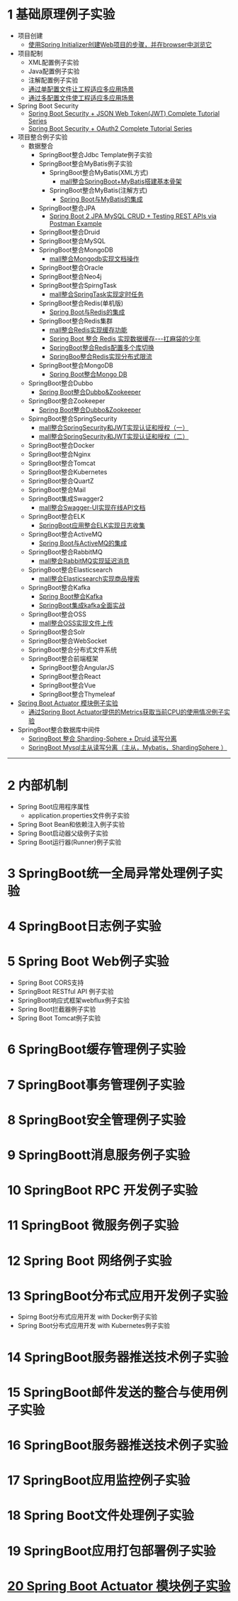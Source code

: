 
# 1 基础原理例子实验

* 项目创建
  * [使用Spring Initializer创建Web项目的步骤，并在browser中浏览它](https://www.yiibai.com/spring-boot/spring_boot_bootstrapping.html)
* 项目配制
  * XML配置例子实验
  * Java配置例子实验 
  * 注解配置例子实验
  * [通过单配置文件让工程适应多应用场景](https://weread.qq.com/web/reader/f6732e8071dbddd6f674178kc20321001cc20ad4d76f5ae)
  * [通过多配置文件使工程适应多应用场景](https://weread.qq.com/web/reader/f6732e8071dbddd6f674178kc51323901dc51ce410c121b)
* Spring Boot Security
  * [Spring Boot Security + JSON Web Token(JWT) Complete Tutorial Series](https://www.javainuse.com/webseries/spring-security-jwt)
  * [Spring Boot Security + OAuth2 Complete Tutorial Series](https://www.javainuse.com/webseries/spring-security-oauth) 
* 项目整合例子实验
  * 数据整合 
    * SpringBoot整合Jdbc Template例子实验 
    * SpringBoot整合MyBatis例子实验
      * SpringBoot整合MyBatis(XML方式)
        * [mall整合SpringBoot+MyBatis搭建基本骨架](http://www.macrozheng.com/#/architect/mall_arch_01) 
      * SpringBoot整合MyBatis(注解方式)
        * [Spring Boot与MyBatis的集成](https://weread.qq.com/web/reader/69532da0717d3026695636ek70e32fb021170efdf2eca12)
    * SpringBoot整合JPA
      *  [Spring Boot 2 JPA MySQL CRUD + Testing REST APIs via Postman  Example](https://www.javaguides.net/2018/09/spring-boot-2-jpa-mysql-crud-example.html)
    * SpringBoot整合Druid
    * SpringBoot整合MySQL
    * SpringBoot整合MongoDB
      * [mall整合Mongodb实现文档操作](http://www.macrozheng.com/#/architect/mall_arch_08) 
    * SpringBoot整合Oracle
    * SpringBoot整合Neo4j
    * SpringBoot整合SpirngTask
      * [mall整合SpringTask实现定时任务](http://www.macrozheng.com/#/architect/mall_arch_06) 
    * SpringBoot整合Redis(单机版)
      * [Spring Boot与Redis的集成](https://weread.qq.com/web/reader/69532da0717d3026695636ek6f4322302126f4922f45dec)
    * SpringBoot整合Redis集群
      * [mall整合Redis实现缓存功能](http://www.macrozheng.com/#/architect/mall_arch_03)
      * [Spring Boot 整合 Redis 实现数据缓存---扛麻袋的少年](https://blog.csdn.net/lzb348110175/article/details/105386036#comments_19828036) 
      * [SpringBoot整合Redis配置多个库切换](https://www.jianshu.com/p/b3fcbef4d707)
      * [SpringBoo整合Redis实现分布式限流](https://www.jianshu.com/p/9858cd75252d) 
    * SpringBoot整合MongoDB
      * [Spring Boot整合Mongo DB](https://mrbird.cc/Spring-Boot-Mongo-DB-CRUD.html)    
  * SpringBoot整合Dubbo
    * [Spring Boot整合Dubbo&Zookeeper](https://mrbird.cc/Spring-Boot-Dubbo-Zookeeper.html) 
  * SpringBoot整合Zookeeper
    * [Spring Boot整合Dubbo&Zookeeper](https://mrbird.cc/Spring-Boot-Dubbo-Zookeeper.html) 
  * SpirngBoot整合SpringSecurity
    * [mall整合SpringSecurity和JWT实现认证和授权（一）](http://www.macrozheng.com/#/architect/mall_arch_04) 
    * [mall整合SpringSecurity和JWT实现认证和授权（二）](http://www.macrozheng.com/#/architect/mall_arch_05)
  * SpringBoot整合Docker
  * SpringBoot整合Nginx
  * SpringBoot整合Tomcat
  * SpringBoot整合Kubernetes
  * SpringBoot整合QuartZ
  * SpringBoot整合Mail
  * SpringBoot集成Swagger2
    * [mall整合Swagger-UI实现在线API文档](http://www.macrozheng.com/#/architect/mall_arch_02) 
  * SpringBoot整合ELK
    * [SpringBoot应用整合ELK实现日志收集](http://www.macrozheng.com/#/technology/mall_tiny_elk) 
  * SpringBoot整合ActiveMQ
    * [Spring Boot与ActiveMQ的集成](https://weread.qq.com/web/reader/69532da0717d3026695636ek1f032c402131f0e3dad99f3) 
  * SpringBoot整合RabbitMQ
    * [mall整合RabbitMQ实现延迟消息](http://www.macrozheng.com/#/architect/mall_arch_09) 
  * SpringBoot整合Elasticsearch
    * [mall整合Elasticsearch实现商品搜索](http://www.macrozheng.com/#/architect/mall_arch_07) 
  * SpringBoot整合Kafka
    * [Spring Boot整合Kafka](https://mrbird.cc/Spring-Boot-Kafka.html) 
    * [SpringBoot集成kafka全面实战](https://www.jianshu.com/p/b30cbeb400a1)
  * SpringBoot整合OSS
    * [mall整合OSS实现文件上传](http://www.macrozheng.com/#/architect/mall_arch_10) 
  * SpringBoot整合Solr
  * SpringBoot整合WebSocket
  * SpringBoot整合分布式文件系统 
  * SpringBoot整合前端框架
    * SpringBoot整合AngularJS
    * SpringBoot整合React
    * SpringBoot整合Vue
    * SpringBoot整合Thymeleaf
* [Spring Boot Actuator 模块例子实验](https://segmentfault.com/a/1190000021611510)
  * [通过Spring Boot Actuator提供的Metrics获取当前CPU的使用情况例子实验 ](https://weread.qq.com/web/reader/71d32370716443e271df020k7f632b502707f6ffaa6bf2e)
* SpringBoot整合数据库中间件 
  * [SpringBoot 整合 Sharding-Sphere + Druid 读写分离](https://codeleading.com/article/79463528550/)
  * [SpringBoot Mysql主从读写分离（主从，Mybatis，ShardingSphere ）](https://codeleading.com/article/45745225007/)

---

# 2 内部机制
  * Spring Boot应用程序属性
    * application.properties文件例子实验
  * Spring Boot Bean和依赖注入例子实验
  * Spring Boot启动器父级例子实验
  * Spring Boot运行器(Runner)例子实验
# 3 SpringBoot统一全局异常处理例子实验
# 4 SpringBoot日志例子实验
# 5 Spring Boot Web例子实验
  * Spring Boot CORS支持
  * SpringBoot RESTful API 例子实验
  * SpringBoot响应式框架webflux例子实验
  * Spring Boot拦截器例子实验
  * Spring Boot Tomcat例子实验
# 6 SpringBoot缓存管理例子实验
# 7 SpringBoot事务管理例子实验
# 8 SpringBoot安全管理例子实验
# 9 SpringBoott消息服务例子实验
# 10 SpringBoot RPC 开发例子实验
# 11 SpringBoot 微服务例子实验
# 12 Spring Boot 网络例子实验
# 13 SpringBoot分布式应用开发例子实验
   * Spirng Boot分布式应用开发 with Docker例子实验
   * Spring Boot分布式应用开发 with Kubernetes例子实验
# 14 SpringBoot服务器推送技术例子实验
# 15 SpringBoot邮件发送的整合与使用例子实验
# 16 SpringBoot服务器推送技术例子实验
# 17 SpringBoot应用监控例子实验
# 18 Spring Boot文件处理例子实验
# 19 SpringBoot应用打包部署例子实验
# [20 Spring Boot Actuator 模块例子实验](https://segmentfault.com/a/1190000021611510)






